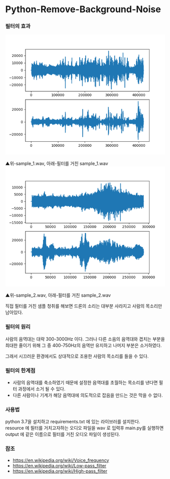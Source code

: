 # Python-Remove-Background-Noise


### 필터의 효과

![alt image](Figure_for_sample_1.png)

▲위-sample_1.wav, 아래-필터를 거친 sample_1.wav
![alt image](Figure_for_sample_2.png)

▲위-sample_2.wav, 아래-필터를 거친 sample_2.wav

직접 필터를 거친 샘플 청취를 해보면 드론의 소리는 대부분 사라지고
사람의 목소리만 남아있다.

### 필터의 원리
사람의 음역대는 대략 300-3000Hz 이다. 
그러나 다른 소음의 음역대와 겹치는 부분을 최대한 줄이기 위해 
그 중 400-750Hz의 음역만 유지하고 나머지 부분은 소거하였다.

그래서 시끄러운 환경에서도 상대적으로 조용한 사람의 목소리를 들을 수 있다.

### 필터의 한계점
+ 사람의 음역대를 축소하였기 때문에 
설정한 음역대를 초월하는 목소리를 낸다면 필터 과정에서 소거 될 수 있다.
+ 다른 사람이나 기계가 해당 음역대에 의도적으로 잡음을 만드는 것은 막을 수 없다. 

### 사용법
python 3.7을 설치하고 requirements.txt 에 있는 라이브러를 설치한다. \
resource 에 필터를 거치고자하는 오디오 파일을 wav 로 입력후  main.py를 실행하면
output 에 같은 이름으로 필터를 거친 오디오 파일이 생성된다. 


### 참조
- https://en.wikipedia.org/wiki/Voice_frequency
- https://en.wikipedia.org/wiki/Low-pass_filter
- https://en.wikipedia.org/wiki/High-pass_filter
